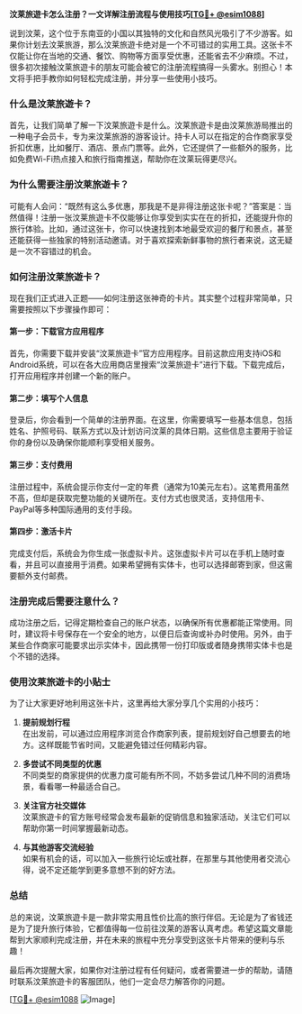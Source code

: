 **汶莱旅遊卡怎么注册？一文详解注册流程与使用技巧[[TG💪+ @esim1088](https://t.me/s/esim1088)]**

说到汶莱，这个位于东南亚的小国以其独特的文化和自然风光吸引了不少游客。如果你计划去汶莱旅游，那么汶莱旅遊卡绝对是一个不可错过的实用工具。这张卡不仅能让你在当地的交通、餐饮、购物等方面享受优惠，还能省去不少麻烦。不过，很多初次接触汶莱旅遊卡的朋友可能会被它的注册流程搞得一头雾水。别担心！本文将手把手教你如何轻松完成注册，并分享一些使用小技巧。

### **什么是汶莱旅遊卡？**

首先，让我们简单了解一下汶莱旅遊卡是什么。汶莱旅遊卡是由汶莱旅游局推出的一种电子会员卡，专为来汶莱旅游的游客设计。持卡人可以在指定的合作商家享受折扣优惠，比如餐厅、酒店、景点门票等。此外，它还提供了一些额外的服务，比如免费Wi-Fi热点接入和旅行指南推送，帮助你在汶莱玩得更尽兴。

### **为什么需要注册汶莱旅遊卡？**

可能有人会问：“既然有这么多优惠，那我是不是非得注册这张卡呢？”答案是：当然值得！注册一张汶莱旅遊卡不仅能够让你享受到实实在在的折扣，还能提升你的旅行体验。比如，通过这张卡，你可以快速找到本地最受欢迎的餐厅和景点，甚至还能获得一些独家的特别活动邀请。对于喜欢探索新鲜事物的旅行者来说，这无疑是一次不容错过的机会。

### **如何注册汶莱旅遊卡？**

现在我们正式进入正题——如何注册这张神奇的卡片。其实整个过程非常简单，只需要按照以下步骤操作即可：

#### **第一步：下载官方应用程序**
首先，你需要下载并安装“汶莱旅遊卡”官方应用程序。目前这款应用支持iOS和Android系统，可以在各大应用商店里搜索“汶莱旅遊卡”进行下载。下载完成后，打开应用程序并创建一个新的账户。

#### **第二步：填写个人信息**
登录后，你会看到一个简单的注册界面。在这里，你需要填写一些基本信息，包括姓名、护照号码、联系方式以及计划访问汶莱的具体日期。这些信息主要用于验证你的身份以及确保你能顺利享受相关服务。

#### **第三步：支付费用**
注册过程中，系统会提示你支付一定的年费（通常为10美元左右）。这笔费用虽然不高，但却是获取完整功能的关键所在。支付方式也很灵活，支持信用卡、PayPal等多种国际通用的支付手段。

#### **第四步：激活卡片**
完成支付后，系统会为你生成一张虚拟卡片。这张虚拟卡片可以在手机上随时查看，并且可以直接用于消费。如果希望拥有实体卡，也可以选择邮寄到家，但这需要额外支付邮费。

### **注册完成后需要注意什么？**

成功注册之后，记得定期检查自己的账户状态，以确保所有优惠都能正常使用。同时，建议将卡号保存在一个安全的地方，以便日后查询或补办时使用。另外，由于某些合作商家可能要求出示实体卡，因此携带一份打印版或者随身携带实体卡也是个不错的选择。

### **使用汶莱旅遊卡的小贴士**

为了让大家更好地利用这张卡片，这里再给大家分享几个实用的小技巧：

1. **提前规划行程**  
   在出发前，可以通过应用程序浏览合作商家列表，提前规划好自己想要去的地方。这样既能节省时间，又能避免错过任何精彩内容。

2. **多尝试不同类型的优惠**  
   不同类型的商家提供的优惠力度可能有所不同，不妨多尝试几种不同的消费场景，看看哪一种最适合自己。

3. **关注官方社交媒体**  
   汶莱旅遊卡的官方账号经常会发布最新的促销信息和独家活动，关注它们可以帮助你第一时间掌握最新动态。

4. **与其他游客交流经验**  
   如果有机会的话，可以加入一些旅行论坛或社群，在那里与其他使用者交流心得，说不定还能学到更多意想不到的好方法。

### **总结**

总的来说，汶莱旅遊卡是一款非常实用且性价比高的旅行伴侣。无论是为了省钱还是为了提升旅行体验，它都值得每一位前往汶莱的游客认真考虑。希望这篇文章能帮到大家顺利完成注册，并在未来的旅程中充分享受到这张卡片带来的便利与乐趣！

最后再次提醒大家，如果你对注册过程有任何疑问，或者需要进一步的帮助，请随时联系汶莱旅遊卡的客服团队，他们一定会尽力解答你的问题。

[[TG💪+ @esim1088](https://t.me/s/esim1088) ![Image](https://i.postimg.cc/4NQfJmqS/Snipaste-2025-05-13-00-14-12.png)]